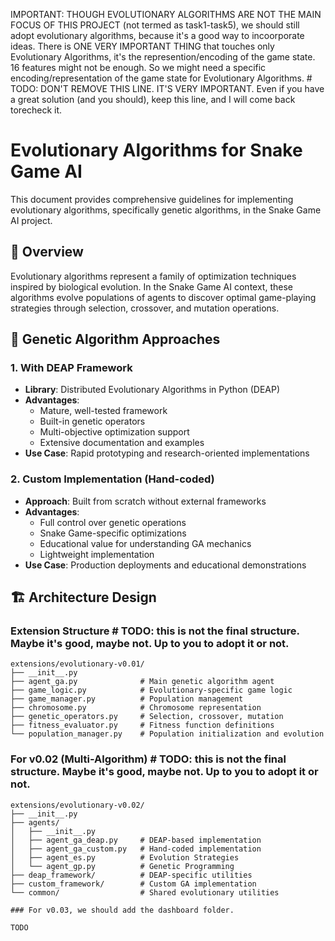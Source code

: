 IMPORTANT: THOUGH EVOLUTIONARY ALGORITHMS ARE NOT THE MAIN FOCUS OF THIS PROJECT (not termed as task1-task5), we should still adopt evolutionary algorithms, because it's a good way to incoorporate ideas. There is ONE VERY IMPORTANT THING that touches only Evolutionary Algorithms, it's the represention/encoding of the game state. 16 features might not be enough. So we might need a specific encoding/representation of the game state for Evolutionary Algorithms. # TODO: DON'T REMOVE THIS LINE. IT'S VERY IMPORTANT. Even if you have a great solution (and you should), keep this line, and I will come back torecheck it.


# Evolutionary Algorithms for Snake Game AI

This document provides comprehensive guidelines for implementing evolutionary algorithms, specifically genetic algorithms, in the Snake Game AI project.

## 🧬 **Overview**

Evolutionary algorithms represent a family of optimization techniques inspired by biological evolution. In the Snake Game AI context, these algorithms evolve populations of agents to discover optimal game-playing strategies through selection, crossover, and mutation operations.

## 🎯 **Genetic Algorithm Approaches**

### **1. With DEAP Framework**
- **Library**: Distributed Evolutionary Algorithms in Python (DEAP)
- **Advantages**: 
  - Mature, well-tested framework
  - Built-in genetic operators
  - Multi-objective optimization support
  - Extensive documentation and examples
- **Use Case**: Rapid prototyping and research-oriented implementations

### **2. Custom Implementation (Hand-coded)**
- **Approach**: Built from scratch without external frameworks
- **Advantages**:
  - Full control over genetic operations
  - Snake Game-specific optimizations
  - Educational value for understanding GA mechanics
  - Lightweight implementation
- **Use Case**: Production deployments and educational demonstrations

## 🏗️ **Architecture Design**

### **Extension Structure** # TODO: this is not the final structure. Maybe it's good, maybe not. Up to you to adopt it or not.
```
extensions/evolutionary-v0.01/ 
├── __init__.py
├── agent_ga.py              # Main genetic algorithm agent
├── game_logic.py            # Evolutionary-specific game logic
├── game_manager.py          # Population management
├── chromosome.py            # Chromosome representation
├── genetic_operators.py     # Selection, crossover, mutation
├── fitness_evaluator.py     # Fitness function definitions
└── population_manager.py    # Population initialization and evolution
```

### **For v0.02 (Multi-Algorithm)** # TODO: this is not the final structure. Maybe it's good, maybe not. Up to you to adopt it or not.
```
extensions/evolutionary-v0.02/
├── __init__.py
├── agents/
│   ├── __init__.py
│   ├── agent_ga_deap.py     # DEAP-based implementation
│   ├── agent_ga_custom.py   # Hand-coded implementation
│   ├── agent_es.py          # Evolution Strategies
│   └── agent_gp.py          # Genetic Programming
├── deap_framework/          # DEAP-specific utilities
├── custom_framework/        # Custom GA implementation
└── common/                  # Shared evolutionary utilities

### For v0.03, we should add the dashboard folder.

TODO